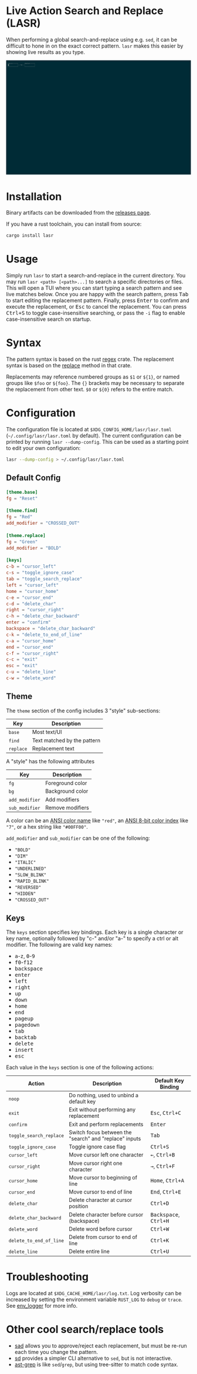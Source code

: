 # Live Action Search and Replace (LASR)

When performing a global search-and-replace using e.g. `sed`, it can be difficult to hone in on the exact correct pattern.
`lasr` makes this easier by showing live results as you type.

![Example of using lasr](lasr.gif)

# Installation

Binary artifacts can be downloaded from the [releases page](https://github.com/rcorre/lasr/releases).

If you have a rust toolchain, you can install from source:

```bash
cargo install lasr
```

# Usage

Simply run `lasr` to start a search-and-replace in the current directory. You may run `lasr <path> [<path>...]` to search a specific directories or files.
This will open a TUI where you can start typing a search pattern and see live matches below.
Once you are happy with the search pattern, press <kbd>Tab</kbd> to start editing the replacement pattern.
Finally, press <kbd>Enter</kbd> to confirm and execute the replacement, or <kbd>Esc</kbd> to cancel the replacement.
You can press <kbd>Ctrl+S</kbd> to toggle case-insensitive searching, or pass the `-i` flag to enable case-insensitive search on startup.

# Syntax

The pattern syntax is based on the rust [regex](https://docs.rs/regex/latest/regex/#syntax) crate.
The replacement syntax is based on the [replace](https://docs.rs/regex/latest/regex/struct.Regex.html#method.replace) method in that crate.

Replacements may reference numbered groups as `$1` or `${1}`, or named groups like `$foo` or `${foo}`. The `{}` brackets may be necessary to separate the replacement from other text. `$0` or `${0}` refers to the entire match.

# Configuration

The configuration file is located at `$XDG_CONFIG_HOME/lasr/lasr.toml` (`~/.config/lasr/lasr.toml` by default).
The current configuration can be printed by running `lasr --dump-config`. This can be used as a starting point to edit your own configuration:

```bash
lasr --dump-config > ~/.config/lasr/lasr.toml
```

## Default Config

```toml
[theme.base]
fg = "Reset"

[theme.find]
fg = "Red"
add_modifier = "CROSSED_OUT"

[theme.replace]
fg = "Green"
add_modifier = "BOLD"

[keys]
c-b = "cursor_left"
c-s = "toggle_ignore_case"
tab = "toggle_search_replace"
left = "cursor_left"
home = "cursor_home"
c-e = "cursor_end"
c-d = "delete_char"
right = "cursor_right"
c-h = "delete_char_backward"
enter = "confirm"
backspace = "delete_char_backward"
c-k = "delete_to_end_of_line"
c-a = "cursor_home"
end = "cursor_end"
c-f = "cursor_right"
c-c = "exit"
esc = "exit"
c-u = "delete_line"
c-w = "delete_word"
```

## Theme

The `theme` section of the config includes 3 "style" sub-sections:

| Key       | Description                 |
| --------- | --------------------------- |
| `base`    | Most text/UI                |
| `find`    | Text matched by the pattern |
| `replace` | Replacement text            |

A "style" has the following attributes

| Key            | Description      |
| -------------- | ---------------- |
| `fg`           | Foreground color |
| `bg`           | Background color |
| `add_modifier` | Add modifiers    |
| `sub_modifier` | Remove modifiers |

A color can be an [ANSI color name] like `"red"`, an [ANSI 8-bit color index] like `"7"`, or a hex string like `"#00FF00"`.

[ANSI color name]: https://docs.rs/ratatui/latest/ratatui/style/enum.Color.html
[ANSI 8-bit color index]: https://en.wikipedia.org/wiki/ANSI_escape_code#8-bit

`add_modifier` and `sub_modifier` can be one of the following:

- `"BOLD"`
- `"DIM"`
- `"ITALIC"`
- `"UNDERLINED"`
- `"SLOW_BLINK"`
- `"RAPID_BLINK"`
- `"REVERSED"`
- `"HIDDEN"`
- `"CROSSED_OUT"`

## Keys

The `keys` section specifies key bindings. Each key is a single character or key name, optionally followed by "c-" and/or "a-" to specify a ctrl or alt modifier. The following are valid key names:

- <kbd>a</kbd>-<kbd>z</kbd>, <kbd>0</kbd>-<kbd>9</kbd>
- <kbd>f0</kbd>-<kbd>f12</kbd>
- <kbd>backspace</kbd>
- <kbd>enter</kbd>
- <kbd>left</kbd>
- <kbd>right</kbd>
- <kbd>up</kbd>
- <kbd>down</kbd>
- <kbd>home</kbd>
- <kbd>end</kbd>
- <kbd>pageup</kbd>
- <kbd>pagedown</kbd>
- <kbd>tab</kbd>
- <kbd>backtab</kbd>
- <kbd>delete</kbd>
- <kbd>insert</kbd>
- <kbd>esc</kbd>

Each value in the `keys` section is one of the following actions:

| Action                  | Description                                            | Default Key Binding                     |
| ----------------------- | ------------------------------------------------------ | --------------------------------------- |
| `noop`                  | Do nothing, used to unbind a default key               |                                         |
| `exit`                  | Exit without performing any replacement                | <kbd>Esc</kbd>, <kbd>Ctrl+C</kbd>       |
| `confirm`               | Exit and perform replacements                          | <kbd>Enter</kbd>                        |
| `toggle_search_replace` | Switch focus between the "search" and "replace" inputs | <kbd>Tab</kbd>                          |
| `toggle_ignore_case   ` | Toggle ignore case flag                                | <kbd>Ctrl+S</kbd>                       |
| `cursor_left`           | Move cursor left one character                         | <kbd>←</kbd>, <kbd>Ctrl+B</kbd>         |
| `cursor_right`          | Move cursor right one character                        | <kbd>→</kbd>, <kbd>Ctrl+F</kbd>         |
| `cursor_home`           | Move cursor to beginning of line                       | <kbd>Home</kbd>, <kbd>Ctrl+A</kbd>      |
| `cursor_end`            | Move cursor to end of line                             | <kbd>End</kbd>, <kbd>Ctrl+E</kbd>       |
| `delete_char`           | Delete character at cursor position                    | <kbd>Ctrl+D</kbd>                       |
| `delete_char_backward`  | Delete character before cursor (backspace)             | <kbd>Backspace</kbd>, <kbd>Ctrl+H</kbd> |
| `delete_word`           | Delete word before cursor                              | <kbd>Ctrl+W</kbd>                       |
| `delete_to_end_of_line` | Delete from cursor to end of line                      | <kbd>Ctrl+K</kbd>                       |
| `delete_line`           | Delete entire line                                     | <kbd>Ctrl+U</kbd>                       |

# Troubleshooting

Logs are located at `$XDG_CACHE_HOME/lasr/log.txt`. Log verbosity can be increased by setting the environment variable `RUST_LOG` to `debug` or `trace`. See [env_logger](https://docs.rs/env_logger/latest/env_logger/) for more info.

# Other cool search/replace tools

- [sad](https://github.com/ms-jpq/sad) allows you to approve/reject each replacement, but must be re-run each time you change the pattern.
- [sd](https://github.com/chmln/sd) provides a simpler CLI alternative to `sed`, but is not interactive.
- [ast-grep](https://github.com/ast-grep/ast-grep) is like `sed`/`grep`, but using tree-sitter to match code syntax.
